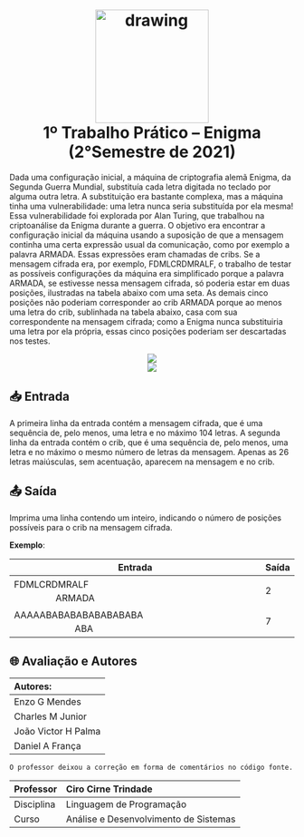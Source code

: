 
<h1 align="center"><img src="https://raw.githubusercontent.com/abrahamcalf/programming-languages-logos/master/src/c/c_256x256.png" alt="drawing" width="200"/> <br> 1º Trabalho Prático – Enigma (2°Semestre de 2021)
</h1>


Dada uma configuração inicial, a máquina de criptografia alemã Enigma, da Segunda Guerra Mundial, substituía cada letra digitada no teclado por alguma outra letra. A substituição era bastante complexa, mas a máquina tinha uma vulnerabilidade: uma letra nunca seria substituída por ela mesma! Essa vulnerabilidade foi explorada por Alan Turing, que trabalhou na criptoanálise da Enigma durante a guerra. O objetivo era encontrar a configuração inicial da máquina usando a suposição de que a mensagem continha uma certa expressão usual da comunicação, como por exemplo a palavra ARMADA. Essas expressões eram chamadas de cribs. Se a mensagem cifrada era, por exemplo, FDMLCRDMRALF, o trabalho de testar as possíveis configurações da máquina era simplificado porque a palavra ARMADA, se estivesse nessa mensagem cifrada, só poderia estar em duas posições, ilustradas na tabela abaixo com uma seta. As demais cinco posições não poderiam corresponder ao crib ARMADA porque ao menos uma letra do crib, sublinhada na tabela abaixo, casa com sua correspondente na mensagem cifrada; como a Enigma nunca substituiria uma letra por ela própria, essas cinco posições poderiam ser descartadas nos testes.
<p align="center">
   <img src="https://user-images.githubusercontent.com/90652800/184500775-b04c4060-d4aa-429b-af47-dee108a0d4ac.png"/>
   <br>
   <img src="http://img.shields.io/static/v1?label=STATUS&message=CONCLUIDO&color=GREEN&style=for-the-badge"/>
   <br>
   
</p>


## 📥 Entrada
A primeira linha da entrada contém a mensagem cifrada, que é uma sequência de, pelo menos, uma letra e no máximo 104 letras. A segunda linha da entrada contém o crib, que é uma sequência de, pelo menos, uma letra e no máximo o mesmo número de letras da mensagem. Apenas as 26 letras maiúsculas, sem acentuação, aparecem na mensagem e no crib.


## 📤 Saída
Imprima uma linha contendo um inteiro, indicando o número de posições possíveis para o crib na mensagem cifrada.

**Exemplo**:

| 	Entrada	 | Saída |
|--|--|
| FDMLCRDMRALF  ㅤㅤㅤㅤㅤㅤㅤㅤㅤㅤㅤㅤㅤㅤㅤㅤㅤㅤㅤㅤㅤㅤㅤㅤARMADA | 2 |
| AAAAABABABABABABABABA  ㅤㅤㅤㅤㅤㅤㅤㅤㅤㅤㅤㅤㅤㅤㅤㅤㅤㅤ ㅤㅤABA | 7 |

## 🌐 Avaliação e Autores

| Autores:            |
| :------------------ |
| Enzo G Mendes       |
| Charles M Junior    |
| João Victor H Palma |
| Daniel A França     |

    O professor deixou a correção em forma de comentários no código fonte.

| Professor  | Ciro Cirne Trindade                   |
| :--------- | :------------------------------------ |
| Disciplina | Linguagem de Programação              |
| Curso      | Análise e Desenvolvimento de Sistemas |



